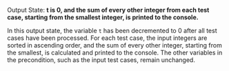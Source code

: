 Output State: **t is 0, and the sum of every other integer from each test case, starting from the smallest integer, is printed to the console.**

In this output state, the variable `t` has been decremented to 0 after all test cases have been processed. For each test case, the input integers are sorted in ascending order, and the sum of every other integer, starting from the smallest, is calculated and printed to the console. The other variables in the precondition, such as the input test cases, remain unchanged.